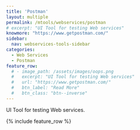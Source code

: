 ```yaml
---
title: 'Postman'
layout: multiple
permalink: /mtools/webservices/postman
# excerpt: "UI Tool for testing Web services"
knowmore: "https://www.getpostman.com/"
sidebar:
  nav: webservices-tools-sidebar
categories:
  - Web Services
  - Postman
feature_row:
  # - image_path: /assets/images/oops.png
  #   excerpt: "UI Tool for testing Web services"
  #   url: "https://www.getpostman.com/"
  #   btn_label: "Read More"
  #   btn_class: "btn--inverse"  
---
```


UI Tool for testing Web services.

{% include feature_row %}